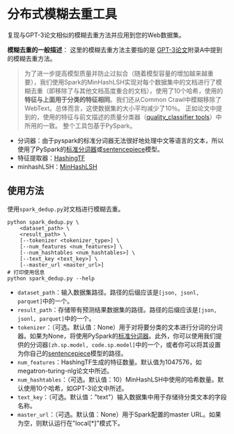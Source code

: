 # 分布式模糊去重工具
复现与GPT-3论文相似的模糊去重方法并应用到您的Web数据集。

**模糊去重的一般描述**：
这里的模糊去重方法主要指的是 [GPT-3论文](https://arxiv.org/pdf/2005.14165.pdf)附录A中提到的模糊去重方法。 
> 为了进一步提高模型质量并防止过拟合（随着模型容量的增加越来越重要），我们使用Spark的MinHashLSH实现对每个数据集中的文档进行了模糊去重（即移除了与其他文档高度重合的文档），使用了10个哈希，使用的**特征与上面用于分类的特征相同**。我们还从Common Crawl中模糊移除了WebText。总体而言，这使数据集的大小平均减少了10％。
正如论文中提到的，使用的特征与前文描述的质量分类器（[quality_classifier tools](../quality_classifier/README.md)）中所用的一致。
整个工具包基于PySpark。
- 分词器：由于pyspark的标准分词器无法很好地处理中文等语言的文本，所以使用了PySpark的[标准分词器](https://spark.apache.org/docs/latest/api/python/reference/api/pyspark.ml.feature.Tokenizer.html#tokenizer)或[sentencepiece](https://github.com/google/sentencepiece)模型。
- 特征提取器：[HashingTF](https://spark.apache.org/docs/latest/api/python/reference/api/pyspark.ml.feature.HashingTF.html)
- minhashLSH：[MinHashLSH](https://spark.apache.org/docs/latest/api/python/reference/api/pyspark.ml.feature.MinHashLSH.html)

## 使用方法
使用`spark_dedup.py`对文档进行模糊去重。
```shell
python spark_dedup.py \
    <dataset_path> \
    <result_path> \
    [--tokenizer <tokenizer_type>] \
    [--num_features <num_features>] \
    [--num_hashtables <num_hashtables>] \
    [--text_key <text_key>] \
    [--master_url <master_url>]
# 打印使用信息
python spark_dedup.py --help

```

- `dataset_path`：输入数据集路径。路径的后缀应该是`[json, jsonl, parquet]`中的一个。
- `result_path`：存储带有预测结果数据集的路径。路径的后缀应该是`[json, jsonl, parquet]`中的一个。
- `tokenizer`：（可选。默认值：None）用于对将要分类的文本进行分词的分词器。如果为None，将使用PySpark的[标准分词器](https://spark.apache.org/docs/latest/api/python/reference/api/pyspark.ml.feature.Tokenizer.html#tokenizer)。此外，你可以使用我们提供的分词器`[zh.sp.model, code.sp.model]`中的一个，或者你可以将其设置为你自己的[sentencepiece](https://github.com/google/sentencepiece)模型的路径。
- `num_features`：HashingTF生成的特征数量。默认值为1047576，如megatron-turing-nlg论文中所述。
- `num_hashtables`：（可选。默认值：10）MinHashLSH中使用的哈希数量。默认使用10个哈希，如GPT-3论文中所述。
- `text_key`：（可选。默认值："text"）输入数据集中用于存储待分类文本的字段名称。
- `master_url`：（可选。默认值：None）用于Spark配置的master URL。如果为空，则默认运行在"local[*]"模式下。
